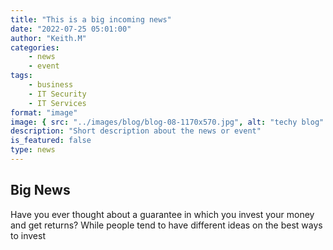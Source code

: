 ```yaml
---
title: "This is a big incoming news"
date: "2022-07-25 05:01:00"
author: "Keith.M"
categories:
    - news
    - event
tags:
    - business
    - IT Security
    - IT Services
format: "image"
image: { src: "../images/blog/blog-08-1170x570.jpg", alt: "techy blog" }
description: "Short description about the news or event"
is_featured: false
type: news
---
```


## Big News

Have you ever thought about a guarantee in which you invest your money and get returns? While people tend to have different ideas on the best ways to invest
